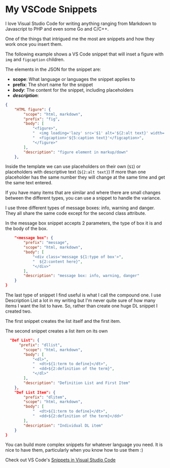 # My VSCode Snippets

I love Visual Studio Code for writing anything ranging from Markdown to Javascript to PHP and even some Go and C/C++.

One of the things that intrigued me the most are snippets and how they work once you insert them.

The following example shows a VS Code snippet that will inset a figure with `img` and `figcaption` children.

The elements in the JSON for the snippet are:

* **scope**: What language or languages the snippet applies to
* **prefix**: The short name for the snippet
* ***body***: The content for the snippet, including placeholders
* ***description***:

```json
{
	"HTML figure": {
		"scope": "html, markdown",
		"prefix": "fig",
		"body": [
			"<figure>",
			"  <img loading='lazy' src='$1' alt='${2:alt text}' width='${3:width}' height='${4:height}'>",
			"  <figcaption>'${5:caption text}'</figcaption>",
			"</figure>"
		],
		"description": "figure element in markup/down"
	},
```

Inside the template we can use placeholders on their own (`$1`) or placeholders with descriptive text (`${2:alt text}`) If more than one placeholder has the same number they will change at the same time and get the same text entered.

If you have many items that are similar and where there are small changes between the different types, you can use a snippet to handle the variance.

I use three different types of message boxes: info, warning and danger. They all share the same code except for the second class attribute.

In the message box snippet accepts 2 parameters, the type of box it is and the body of the box.

```json
	"<message box": {
		"prefix": "message",
		"scope": "html, markdown",
		"body": [
			"<div class='message ${1:type of box'>",
			"  ${2:content here}",
			"</div>"
		],
		"description": "message box: info, warning, danger"
	}
}
```

The last type of snippet I find useful is what I call the compound one. I use Description List a lot in my writing but I'm never quite sure of how many items I want the list to have. So, rather than create one huge DL snippet I created two.

The first snippet creates the list itself and the first item.

The second snippet creates a list item on its own

```json
  "Def List": {
	  "prefix": "dllist",
		"scope": "html, markdown",
		"body": [
			"<dl>",
			"  <dt>${1:term to define}</dt>",
			"  <dd>${2:definition of the term}",
			"</dl>"
		],
		"description": "Definition List and First Item"
	},
	"Def List Item": {
		"prefix": "dlitem",
		"scope": "html, markdown",
		"body": [
			"  <dt>${1:term to define}</dt>",
			"  <dd>${2:definition of the term}</dd>"
		],
		"description": "Individual DL item"
	}
}
```

You can build more complex snippets for whatever language you need. It is nice to have them, particularly when you know how to use them :)

Check out VS Code's [Snippets in Visual Studio Code](https://code.visualstudio.com/docs/editor/userdefinedsnippets)
